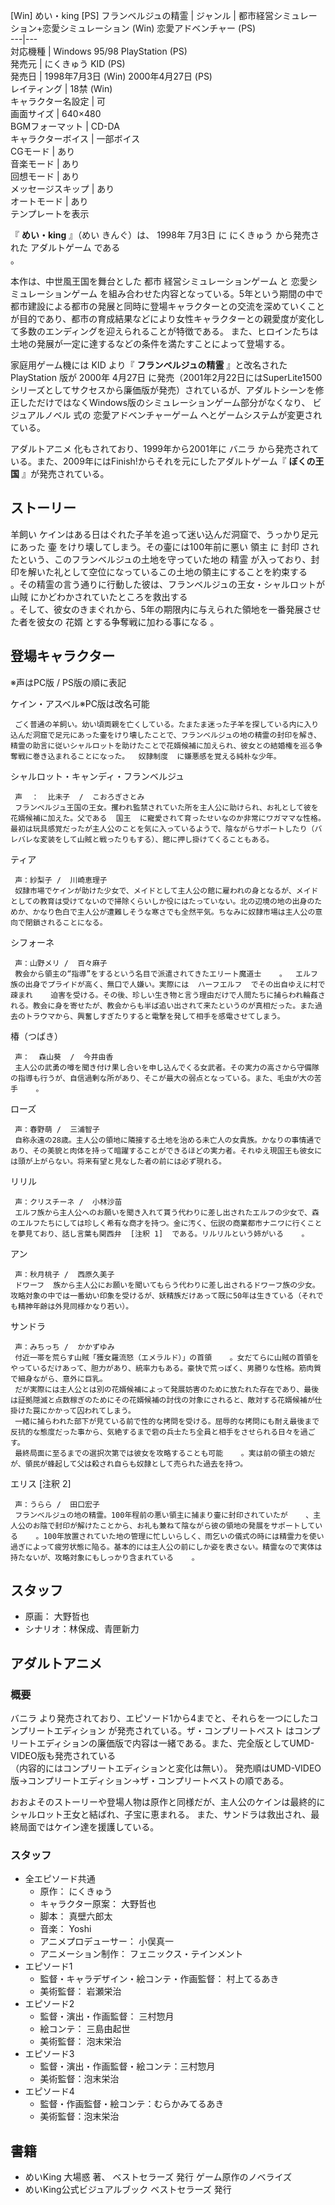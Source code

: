 [Win] めい・king  [PS] フランベルジュの精霊  |  ジャンル  |  都市経営シミュレーション+恋愛シミュレーション (Win)  恋愛アドベンチャー (PS)   
---|---  
対応機種  |  Windows 95/98  PlayStation  (PS)   
発売元  |  にくきゅう  KID (PS)   
発売日  |  1998年7月3日 (Win)  2000年4月27日 (PS)   
レイティング  |  18禁 (Win)   
キャラクター名設定  |  可   
画面サイズ  |  640×480   
BGMフォーマット  |  CD-DA   
キャラクターボイス  |  一部ボイス   
CGモード  |  あり   
音楽モード  |  あり   
回想モード  |  あり   
メッセージスキップ  |  あり   
オートモード  |  あり   
テンプレートを表示  
  
『 **めい・king** 』（めい きんぐ）は、  1998年  7月3日  に  にくきゅう  から発売された  アダルトゲーム  である  
。

本作は、中世風王国を舞台とした  都市  経営シミュレーションゲーム  と  恋愛シミュレーションゲーム
を組み合わせた内容となっている。5年という期間の中で都市建設による都市の発展と同時に登場キャラクターとの交流を深めていくことが目的であり、都市の育成結果などにより女性キャラクターとの親愛度が変化して多数のエンディングを迎えられることが特徴である。
また、ヒロインたちは土地の発展が一定に達するなどの条件を満たすことによって登場する。

家庭用ゲーム機には  KID  より『 **フランベルジュの精霊** 』と改名された  PlayStation  版が  2000年  4月27日
に発売（2001年2月22日にはSuperLite1500シリーズとしてサクセスから廉価版が発売）されているが、アダルトシーンを修正しただけではなくWindows版のシミュレーションゲーム部分がなくなり、
ビジュアルノベル  式の  恋愛アドベンチャーゲーム  へとゲームシステムが変更されている。

アダルトアニメ  化もされており、1999年から2001年に  バニラ
から発売されている。また、2009年にはFinish!からそれを元にしたアダルトゲーム『 **ぼくの王国** 』が発売されている。

##  ストーリー  

羊飼い  ケインはある日はぐれた子羊を追って迷い込んだ洞窟で、うっかり足元にあった  壷  をけり壊してしまう。その壷には100年前に悪い  領主  に
封印  されたという、このフランベルジュの土地を守っていた地の  精霊
が入っており、封印を解いた礼として空位になっているこの土地の領主にすることを約束する  
。その精霊の言う通りに行動した彼は、フランベルジュの王女・シャルロットが  山賊  にかどわかされていたところを救出する  
。そして、彼女のきまぐれから、5年の期限内に与えられた領地を一番発展させた者を彼女の  花婿  とする争奪戦に加わる事になる    。

##  登場キャラクター  

※声はPC版 / PS版の順に表記

ケイン・アスベル※PC版は改名可能

     ごく普通の羊飼い。幼い頃両親を亡くしている。たまたま迷った子羊を探している内に入り込んだ洞窟で足元にあった壷をけり壊したことで、フランベルジュの地の精霊の封印を解き、精霊の助言に従いシャルロットを助けたことで花婿候補に加えられ、彼女との結婚権を巡る争奪戦に巻き込まれることになった。  奴隷制度  に嫌悪感を覚える純朴な少年。 
シャルロット・キャンディ・フランベルジュ

     声  ：  比未子  /  こおろぎさとみ 
     フランベルジュ王国の王女。攫われ監禁されていた所を主人公に助けられ、お礼として彼を花婿候補に加えた。父である  国王  に寵愛されて育ったせいなのか非常にワガママな性格。最初は玩具感覚だったが主人公のことを気に入っているようで、陰ながらサポートしたり（バレバレな変装をして山賊と戦ったりもする）、館に押し掛けてくることもある。 
ティア

     声：紗梨子 /  川崎恵理子 
     奴隷市場でケインが助けた少女で、メイドとして主人公の館に雇われの身となるが、メイドとしての教育は受けてないので掃除くらいしか役にはたっていない。北の辺境の地の出身のためか、かなり色白で主人公が遭難しそうな寒さでも全然平気。ちなみに奴隷市場は主人公の意向で閉鎖されることになる。 
シフォーネ

     声：山野メリ /  百々麻子 
     教会から領主の“指導”をするという名目で派遣されてきたエリート魔道士    。  エルフ  族の出身でプライドが高く、無口で人嫌い。実際には  ハーフエルフ  でその出自ゆえに村で疎まれ    迫害を受ける。その後、珍しい生き物と言う理由だけで人間たちに捕らわれ輪姦される。教会に身を寄せたが、教会からも半ば追い出されて来たというのが真相だった。また過去のトラウマから、興奮しすぎたりすると電撃を発して相手を感電させてしまう。 
椿（つばき）

     声：  森山葵  /  今井由香 
     主人公の武勇の噂を聞き付け果し合いを申し込んでくる女武者。その実力の高さから守備隊の指導も行うが、自信過剰な所があり、そこが最大の弱点となっている。また、毛虫が大の苦手    。 
ローズ

     声：春野萌 /  三浦智子 
     自称永遠の28歳。主人公の領地に隣接する土地を治める未亡人の女貴族。かなりの事情通であり、その美貌と肉体を持って暗躍することができるほどの実力者。それゆえ現国王も彼女には頭が上がらない。将来有望と見なした者の前には必ず現れる。 
リリル

     声：クリスチーネ /  小林沙苗 
     エルフ族から主人公へのお願いを聞き入れて貰う代わりに差し出されたエルフの少女で、森のエルフたちにしては珍しく希有な商才を持つ。金に汚く、伝説の商業都市ナニワに行くことを夢見ており、話し言葉も関西弁  [注釈 1]  である。リルリルという姉がいる    。 
アン

     声：秋月桃子 /  西原久美子 
     ドワーフ  族から主人公にお願いを聞いてもらう代わりに差し出されるドワーフ族の少女。攻略対象の中では一番幼い印象を受けるが、妖精族だけあって既に50年は生きている（それでも精神年齢は外見同様かなり若い）。 
サンドラ

     声：みちっち /  かかずゆみ 
     付近一帯を荒らす山賊「獲女羅流怒（エメラルド）」の首領    。女だてらに山賊の首領をやっているだけあって、胆力があり、統率力もある。豪快で荒っぽく、男勝りな性格。筋肉質で細身ながら、意外に巨乳。 
     だが実際には主人公とは別の花婿候補によって発展妨害のために放たれた存在であり、最後は証拠隠滅と点数稼ぎのためにその花婿候補の討伐の対象にされると、敵対する花婿候補が仕掛けた罠にかかって囚われてしまう。 
     一緒に捕らわれた部下が見ている前で性的な拷問を受ける。屈辱的な拷問にも耐え最後まで反抗的な態度だった事から、気絶するまで砦の兵士たち全員と相手をさせられる日々を過ごす。 
     最終局面に至るまでの選択次第では彼女を攻略することも可能    。実は前の領主の娘だが、領民が蜂起して父は殺され自らも奴隷として売られた過去を持つ。 
エリス  [注釈 2]

     声：うらら /  田口宏子 
     フランベルジュの地の精霊。100年程前の悪い領主に捕まり壷に封印されていたが    、主人公のお陰で封印が解けたことから、お礼も兼ねて陰ながら彼の領地の発展をサポートしている    。100年放置されていた地の管理に忙しいらしく、雨乞いの儀式の時には精霊力を使い過ぎによって疲労状態に陥る。基本的には主人公の前にしか姿を表さない。精霊なので実体は持たないが、攻略対象にもしっかり含まれている    。 

##  スタッフ  

  * 原画：  大野哲也 
  * シナリオ：林保成、青匣新力 

##  アダルトアニメ  

###  概要  

バニラ  より発売されており、エピソード1から4までと、それらを一つにしたコンプリートエディション    が発売されている。ザ・コンプリートベスト
  はコンプリートエディションの廉価版で内容は一緒である。また、完全版としてUMD-VIDEO版も発売されている  
（内容的にはコンプリートエディションと変化は無い）。 発売順はUMD-VIDEO版→コンプリートエディション→ザ・コンプリートベストの順である。

おおよそのストーリーや登場人物は原作と同様だが、主人公のケインは最終的にシャルロット王女と結ばれ、子宝に恵まれる。
また、サンドラは救出され、最終局面ではケイン達を援護している。

###  スタッフ  

  * 全エピソード共通 
    * 原作：  にくきゅう 
    * キャラクター原案：  大野哲也 
    * 脚本：  真壁六郎太 
    * 音楽：  Yoshi 
    * アニメプロデューサー：  小俣真一 
    * アニメーション制作：  フェニックス・テインメント 
  * エピソード1   
    * 監督・キャラデザイン・絵コンテ・作画監督：  村上てるあき 
    * 美術監督：  岩瀬栄治 
  * エピソード2   
    * 監督・演出・作画監督：  三村惣月 
    * 絵コンテ：  三島由起世 
    * 美術監督：  泡末栄治 
  * エピソード3   
    * 監督・演出・作画監督・絵コンテ：三村惣月 
    * 美術監督：泡末栄治 
  * エピソード4   
    * 監督・作画監督・絵コンテ：むらかみてるあき 
    * 美術監督：泡末栄治 

##  書籍  

  * めいKing  大場惑  著、  ベストセラーズ  発行 ゲーム原作のノベライズ 
  * めいKing公式ビジュアルブック  ベストセラーズ  発行 

